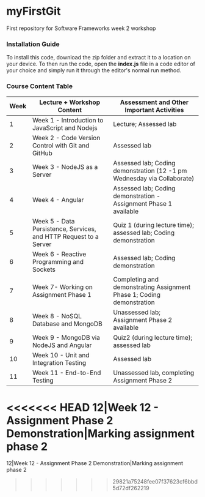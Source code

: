 # myFirstGit

First repository for Software Frameworks week 2 workshop

### Installation Guide

To install this code, download the zip folder and extract it to a location on your device. To then run the code, open the **index.js** file in a code editor of your choice and simply run it through the editor's normal run method. 

### Course Content Table


Week|Lecture + Workshop Content| Assessment and Other Important Activities
----------|----------|----------
1|Week 1 - Introduction to JavaScript and Nodejs|Lecture; Assessed lab
2|Week 2 - Code Version Control with Git and GitHub|Assessed lab
3|Week 3 - NodeJS as a Server|Assessed lab;   Coding demonstration (12 -1 pm Wednesday via Collaborate)
4|Week 4 - Angular|Assessed lab; Coding demonstration - Assignment Phase 1 available
5|Week 5 - Data Persistence, Services, and HTTP Request to a Server|Quiz 1  (during lecture time); assessed lab; Coding demonstration
6|Week 6 - Reactive Programming and Sockets|Assessed lab; Coding demonstration
7|Week 7- Working on Assignment Phase 1|Completing and demonstrating Assignment Phase 1; Coding demonstration
8|Week 8 - NoSQL Database and MongoDB|Unassessed lab; Assignment Phase 2 available
9|Week 9 - MongoDB via NodeJS and Angular|Quiz2 (during lecture time);  assessed lab
10|Week 10 - Unit and Integration Testing|Assessed lab
11|Week 11 - End-to-End Testing|Unassessed lab, completing Assignment Phase 2
<<<<<<< HEAD
12|Week 12 - Assignment Phase 2 Demonstration|Marking assignment phase 2
=======
12|Week 12 - Assignment Phase 2 Demonstration|Marking assignment phase 2
>>>>>>> 29821a75248fee07f37623cf6bbd5d72df262219

